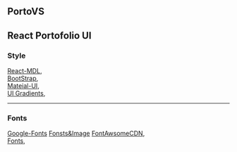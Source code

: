 ## PortoVS

## React Portofolio UI

### Style
[React-MDL](https://tleunen.github.io/react-mdl/),    
[BootStrap](https://react-bootstrap.github.io/),    
[Mateial-UI](https://material-ui.com/),    
[UI Gradients](https://uigradients.com/),    

--------------
### Fonts

[Google-Fonts](https://fonts.google.com/)
[Fonsts&Image](https://fontawesome.com/v4.7.0/get-started/)
[FontAwsomeCDN](https://stackpath.bootstrapcdn.com/font-awesome/4.7.0/css/font-awesome.min.css),   
[Fonts](https://fontawesome.com/start),    